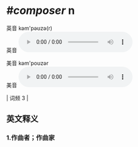 # ***\#composer*** n
英音 kəm'pəʊzə(r)  
英音
<audio src="./media/composer1.aac" controls="controls"></audio>

美音 kəm'poʊzər  
美音
<audio src="./media/composer2.aac" controls="controls"></audio>



| 词频 3 |  

英文释义
---
### 1.**作曲者；作曲家**  


